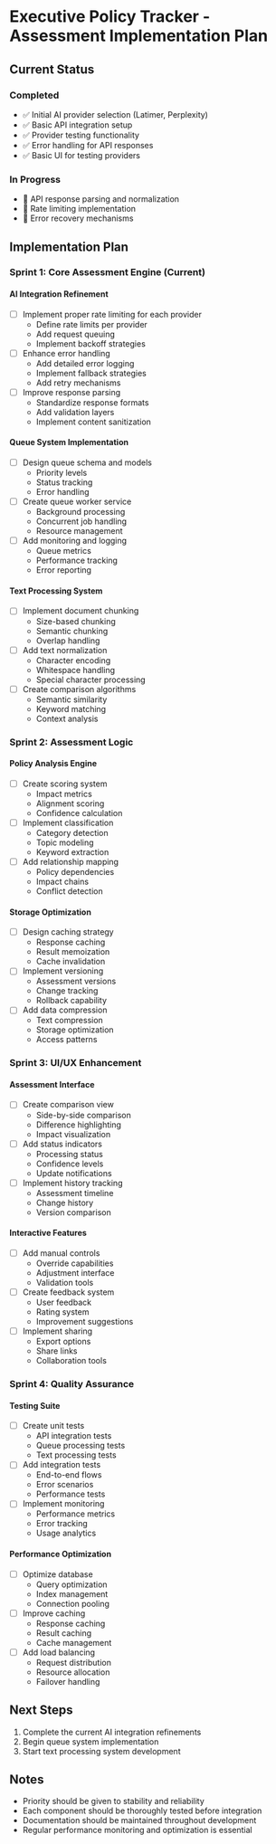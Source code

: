 # Executive Policy Tracker - Assessment Implementation Plan

## Current Status

### Completed
- ✅ Initial AI provider selection (Latimer, Perplexity)
- ✅ Basic API integration setup
- ✅ Provider testing functionality
- ✅ Error handling for API responses
- ✅ Basic UI for testing providers

### In Progress
- 🔄 API response parsing and normalization
- 🔄 Rate limiting implementation
- 🔄 Error recovery mechanisms

## Implementation Plan

### Sprint 1: Core Assessment Engine (Current)

#### AI Integration Refinement
- [ ] Implement proper rate limiting for each provider
  - Define rate limits per provider
  - Add request queuing
  - Implement backoff strategies
- [ ] Enhance error handling
  - Add detailed error logging
  - Implement fallback strategies
  - Add retry mechanisms
- [ ] Improve response parsing
  - Standardize response formats
  - Add validation layers
  - Implement content sanitization

#### Queue System Implementation
- [ ] Design queue schema and models
  - Priority levels
  - Status tracking
  - Error handling
- [ ] Create queue worker service
  - Background processing
  - Concurrent job handling
  - Resource management
- [ ] Add monitoring and logging
  - Queue metrics
  - Performance tracking
  - Error reporting

#### Text Processing System
- [ ] Implement document chunking
  - Size-based chunking
  - Semantic chunking
  - Overlap handling
- [ ] Add text normalization
  - Character encoding
  - Whitespace handling
  - Special character processing
- [ ] Create comparison algorithms
  - Semantic similarity
  - Keyword matching
  - Context analysis

### Sprint 2: Assessment Logic

#### Policy Analysis Engine
- [ ] Create scoring system
  - Impact metrics
  - Alignment scoring
  - Confidence calculation
- [ ] Implement classification
  - Category detection
  - Topic modeling
  - Keyword extraction
- [ ] Add relationship mapping
  - Policy dependencies
  - Impact chains
  - Conflict detection

#### Storage Optimization
- [ ] Design caching strategy
  - Response caching
  - Result memoization
  - Cache invalidation
- [ ] Implement versioning
  - Assessment versions
  - Change tracking
  - Rollback capability
- [ ] Add data compression
  - Text compression
  - Storage optimization
  - Access patterns

### Sprint 3: UI/UX Enhancement

#### Assessment Interface
- [ ] Create comparison view
  - Side-by-side comparison
  - Difference highlighting
  - Impact visualization
- [ ] Add status indicators
  - Processing status
  - Confidence levels
  - Update notifications
- [ ] Implement history tracking
  - Assessment timeline
  - Change history
  - Version comparison

#### Interactive Features
- [ ] Add manual controls
  - Override capabilities
  - Adjustment interface
  - Validation tools
- [ ] Create feedback system
  - User feedback
  - Rating system
  - Improvement suggestions
- [ ] Implement sharing
  - Export options
  - Share links
  - Collaboration tools

### Sprint 4: Quality Assurance

#### Testing Suite
- [ ] Create unit tests
  - API integration tests
  - Queue processing tests
  - Text processing tests
- [ ] Add integration tests
  - End-to-end flows
  - Error scenarios
  - Performance tests
- [ ] Implement monitoring
  - Performance metrics
  - Error tracking
  - Usage analytics

#### Performance Optimization
- [ ] Optimize database
  - Query optimization
  - Index management
  - Connection pooling
- [ ] Improve caching
  - Response caching
  - Result caching
  - Cache management
- [ ] Add load balancing
  - Request distribution
  - Resource allocation
  - Failover handling

## Next Steps

1. Complete the current AI integration refinements
2. Begin queue system implementation
3. Start text processing system development

## Notes

- Priority should be given to stability and reliability
- Each component should be thoroughly tested before integration
- Documentation should be maintained throughout development
- Regular performance monitoring and optimization is essential